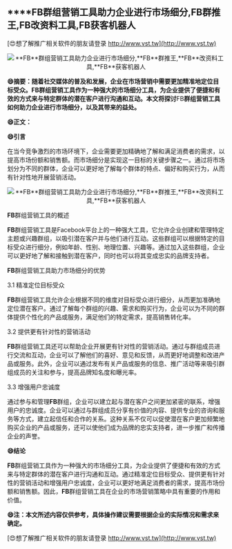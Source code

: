 ## ****FB**群组营销工具助力企业进行市场细分,**FB**群推王,**FB**改资料工具,**FB**获客机器人**

[😍想了解推广相关软件的朋友请登录 http://www.vst.tw](http://www.vst.tw)

 <center><img src="https://vst.tw/MP4/tuiguang/png/5.png" alt="**FB**群组营销工具助力企业进行市场细分,**FB**群推王,**FB**改资料工具,**FB**获客机器人"></center>

**😄摘要：随着社交媒体的普及和发展，企业在市场营销中需要更加精准地定位目标受众。**FB**群组营销工具作为一种强大的市场细分工具，为企业提供了便捷和有效的方式来与特定群体的潜在客户进行沟通和互动。本文将探讨**FB**群组营销工具如何助力企业进行市场细分，以及其带来的益处。**

**😄正文：**

**😄引言**

在当今竞争激烈的市场环境下，企业需要更加精确地了解和满足消费者的需求，以提高市场份额和销售额。而市场细分是实现这一目标的关键步骤之一。通过将市场划分为不同的群体，企业可以更好地了解每个群体的特点、偏好和购买行为，从而有针对性地开展营销活动。

 <center><img src="https://vst.tw/MP4/tuiguang/png/8.png" alt="**FB**群组营销工具助力企业进行市场细分,**FB**群推王,**FB**改资料工具,**FB**获客机器人"></center>

**FB**群组营销工具的概述

**FB**群组营销工具是Facebook平台上的一种强大工具，它允许企业创建和管理特定主题或兴趣群组，以吸引潜在客户并与他们进行互动。这些群组可以根据特定的目标受众进行细分，例如年龄、性别、地理位置、兴趣等。通过加入这些群组，企业可以更好地了解和接触到潜在客户，同时也可以将其变成忠实的品牌支持者。

**FB**群组营销工具助力市场细分的优势

3.1 精准定位目标受众

**FB**群组营销工具允许企业根据不同的维度对目标受众进行细分，从而更加准确地定位潜在客户。通过了解每个群组的兴趣、需求和购买行为，企业可以为不同的群体提供个性化的产品或服务，满足他们的特定需求，提高销售转化率。

3.2 提供更有针对性的营销活动

**FB**群组营销工具还可以帮助企业开展更有针对性的营销活动。通过与群组成员进行交流和互动，企业可以了解他们的喜好、意见和反馈，从而更好地调整和改进产品或服务。此外，企业可以通过发布有关产品或服务的信息、推广活动等来吸引群组成员的关注和参与，提高品牌知名度和曝光率。

3.3 增强用户忠诚度

通过参与和管理**FB**群组，企业可以建立起与潜在客户之间更加紧密的联系，增强用户的忠诚度。企业可以通过与群组成员分享有价值的内容、提供专业的咨询和服务等方式，建立起信任和合作的关系。这种关系不仅可以促使潜在客户更加频繁地购买企业的产品或服务，还可以使他们成为品牌的忠实支持者，进一步推广和传播企业的声誉。

**😄结论**

**FB**群组营销工具作为一种强大的市场细分工具，为企业提供了便捷和有效的方式来与特定群体的潜在客户进行沟通和互动。通过精准定位目标受众、提供更有针对性的营销活动和增强用户忠诚度，企业可以更好地满足消费者的需求，提高市场份额和销售额。因此，**FB**群组营销工具在企业的市场营销策略中具有重要的作用和价值。

**😄注：本文所述内容仅供参考，具体操作建议需要根据企业的实际情况和需求来确定。**

[😍想了解推广相关软件的朋友请登录 http://www.vst.tw](http://www.vst.tw)



